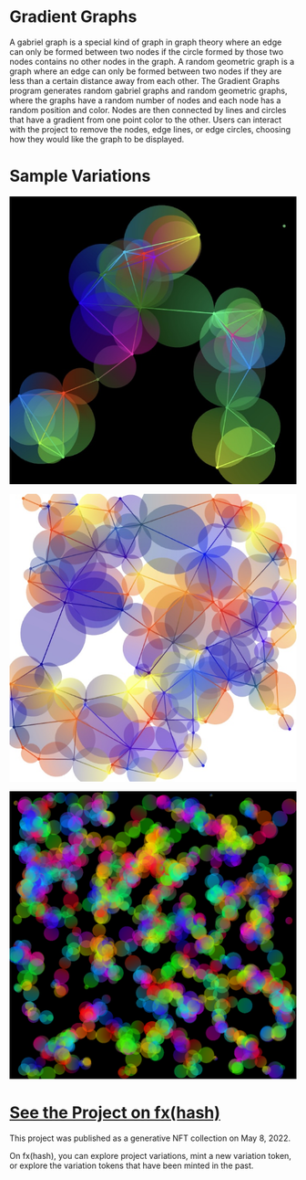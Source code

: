 # Gradient Graphs

A gabriel graph is a special kind of graph in graph theory where an edge can only be formed between two nodes
if the circle formed by those two nodes contains no other nodes in the graph.
A random geometric graph is a graph where an edge can only be formed between two nodes
if they are less than a certain distance away from each other.
The Gradient Graphs program generates random gabriel graphs and random geometric graphs,
where the graphs have a random number of nodes and each node has a random position and color.
Nodes are then connected by lines and circles that have a gradient from one point color to the other.
Users can interact with the project to remove the nodes, edge lines, or edge circles,
choosing how they would like the graph to be displayed.

# Sample Variations

![gradient graphs variation generated on June 21, 2024](../../assets/img/generative-art/gradient-graphs/2024-06-21_01_gradient-graphs.jpg)

![gradient graphs variation generated on June 21, 2024](../../assets/img/generative-art/gradient-graphs/2024-06-21_02_gradient-graphs.jpg)

![gradient graphs variation generated on June 21, 2024](../../assets/img/generative-art/gradient-graphs/2023-12-04_01_gradient-graphs.png)

# <a href="https://www.fxhash.xyz/generative/12566" target="_blank" rel="noopener noreferrer">See the Project on fx(hash)</a>

This project was published as a generative NFT collection on May 8, 2022.

On fx(hash), you can explore project variations,
mint a new variation token,
or explore the variation tokens that have been minted in the past.
